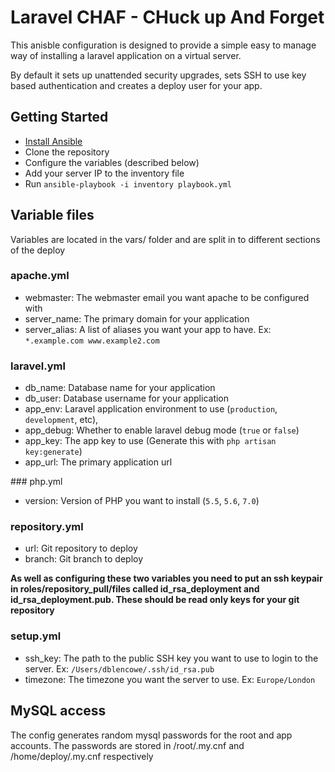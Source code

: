 # Laravel CHAF - CHuck up And Forget
This anisble configuration is designed to provide a simple easy to manage way of installing a laravel application on a virtual server.

By default it sets up unattended security upgrades, sets SSH to use key based authentication and creates a deploy user for your app.

## Getting Started
* [Install Ansible](http://docs.ansible.com/ansible/intro_installation.html)
* Clone the repository
* Configure the variables (described below)
* Add your server IP to the inventory file
* Run `ansible-playbook -i inventory playbook.yml`

## Variable files
Variables are located in the vars/ folder and are split in to different sections of the deploy

### apache.yml
* webmaster: The webmaster email you want apache to be configured with
* server_name: The primary domain for your application
* server_alias: A list of aliases you want your app to have. Ex: `*.example.com www.example2.com`

### laravel.yml
* db_name: Database name for your application
* db_user: Database username for your application
* app_env: Laravel application environment to use (`production`, `development`, etc),
* app_debug: Whether to enable laravel debug mode (`true` or `false`)
* app_key: The app key to use (Generate this with `php artisan key:generate`)
* app_url: The primary application url

### php.yml
* version: Version of PHP you want to install (`5.5`, `5.6`, `7.0`)

### repository.yml
* url: Git repository to deploy
* branch: Git branch to deploy

**As well as configuring these two variables you need to put an ssh keypair in roles/repository_pull/files called id_rsa_deployment and id_rsa_deployment.pub. These should be read only keys for your git repository**

### setup.yml
* ssh_key: The path to the public SSH key you want to use to login to the server. Ex: `/Users/dblencowe/.ssh/id_rsa.pub`
* timezone: The timezone you want the server to use. Ex: `Europe/London`


## MySQL access
The config generates random mysql passwords for the root and app accounts. The passwords are stored in /root/.my.cnf and /home/deploy/.my.cnf respectively